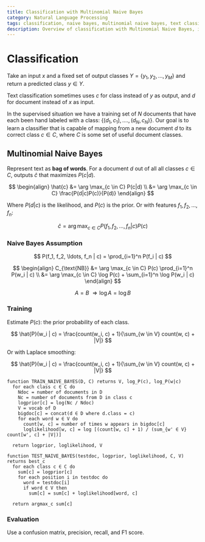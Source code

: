 ```yaml
---
title: Classification with Multinomial Naive Bayes
category: Natural Language Processing
tags: classification, naive bayes, multinomial naive bayes, text classification, bag of words, laplace smoothing
description: Overview of classification with Multinomial Naive Bayes, including the Naive Bayes assumption, training, and evaluation.
---
```


# Classification

Take an input $x$ and a fixed set of output classes $Y = \{y_1, y_2, \ldots, y_M\}$ and return a predicted class $y \in Y$.

Text classification sometimes uses $c$ for class instead of $y$ as output, and $d$ for document instead of $x$ as input.

In the supervised situation we have a training set of $N$ documents that have each been hand labeled with a class: $\{(d_1, c_1),....,(d_N, c_N)\}$. Our goal is to learn a classifier that is capable of mapping from a new document $d$ to its correct class $c \in C$, where $C$ is some set of useful document classes.

## Multinomial Naive Bayes

Represent text as **bag of words**. For a document $d$ out of all all classes $c \in C$, outputs $\hat{c}$ that maximizes $P(c|d)$.

$$
\begin{align}
\hat{c} &= \arg \max_{c \in C} P(c|d) \\
  &= \arg \max_{c \in C} \frac{P(d|c)P(c)}{P(d)}
\end{align}
$$

Where $P(d | c)$ is the likelihood, and $P(c)$ is the prior. Or with features $f_1, f_2, \ldots, f_n$:

$$
\hat{c} = \arg \max_{c \in C} P(f_1, f_2, \ldots, f_n | c)P(c)
$$

### Naive Bayes Assumption

$$
P(f_1, f_2, \ldots, f_n | c) = \prod_{i=1}^n P(f_i | c)
$$

$$
\begin{align}
C_{\text{NB}} &= \arg \max_{c \in C} P(c) \prod_{i=1}^n P(w_i | c) \\
&= \arg \max_{c \in C} \log P(c) + \sum_{i=1}^n \log P(w_i | c)
\end{align}
$$

$$
A = B \
\Rightarrow \log A = \log B
$$

### Training

Estimate $P(c)$: the prior probability of each class.

$$
\hat{P}(w_i | c) = \frac{count(w_i, c) + 1}{\sum_{w \in V} count(w, c) + |V|}
$$

Or with Laplace smoothing:

$$
\hat{P}(w_i | c) = \frac{count(w_i, c) + 1}{\sum_{w \in V} count(w, c) + |V|}
$$

```
function TRAIN_NAIVE_BAYES(D, C) returns V, log_P(c), log_P(w|c)
  for each class c ∈ C do
    Ndoc = number of documents in D
    Nc = number of documents from D in class c
    logprior[c] = log(Nc / Ndoc)
    V = vocab of D
    bigdoc[c] = concat(d ∈ D where d.class = c)
    for each word w ∈ V do
      count[w, c] = number of times w appears in bigdoc[c]
      loglikelihood[w, c] = log [(count[w, c] + 1) / (sum_{w' ∈ V} count[w', c] + |V|)]

  return logprior, loglikelihood, V

function TEST_NAIVE_BAYES(testdoc, logprior, loglikelihood, C, V) returns best_c
  for each class c ∈ C do
    sum[c] = logprior[c]
    for each position i in testdoc do
      word = testdoc[i]
      if word ∈ V then
        sum[c] = sum[c] + loglikelihood[word, c]

  return argmax_c sum[c]
```

### Evaluation

Use a confusion matrix, precision, recall, and F1 score.
